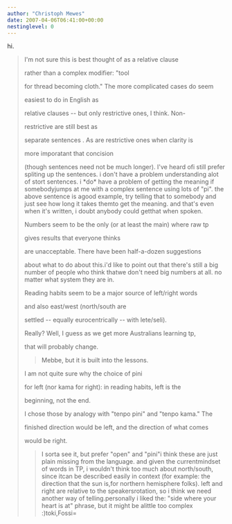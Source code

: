 ```yaml
---
author: "Christoph Mewes"
date: 2007-04-06T06:41:00+00:00
nestinglevel: 0
---
```

hi.
> 
> 
> 
> I'm not sure this is best thought of as a relative clause
> 
> rather than a complex modifier: "tool
> 
> 
> for thread becoming cloth." The more complicated cases do seem
> 
> easiest to do in English as
> 
> 
> relative clauses --
 but only restrictive ones, I think. Non-
> 
> restrictive are still best as
> 
> 
> separate sentences . As are restrictive ones when clarity is
> 
> more imporatant that concision
> 
> 
> (though sentences need not be much longer). I've heard ofi still prefer spliting up the sentences. i don't have a problem understanding alot of stort sentences. i \*do\* have a problem of getting the meaning if somebodyjumps at me with a complex sentence using lots of "pi". the above sentence is agood example, try telling that to somebody and just see how long it takes themto get the meaning. and that's even when it's written, i doubt anybody could getthat when spoken.
> 
> 
> Numbers seem to be the only (or at least the main) where raw tp
> 
> gives results that everyone thinks
> 
> 
> are unacceptable. There have been half-a-dozen suggestions
> 
> about what to do about this.i'd like to point out that there's still a big number of people who think thatwe don't need big numbers at all. no matter what system they are in.
> 
> 
> Reading habits seem to be a major source of left/right words
> 
> and also east/west (north/south are
> 
> 
> settled --
 equally eurocentrically --
 with lete/seli).
> 
>> 
> Really? Well, I guess as we get more Australians learning tp,
> 
> that will probably change.
>> Mebbe, but it is built into the lessons.
>> 
> I am not quite sure why the choice of pini
> 
> 
> for left (nor kama for right): in reading habits, left is the
> 
> beginning, not the end.
> 
>> 
> I chose those by analogy with "tenpo pini" and "tenpo kama." The
> 
> finished direction would be left, and the direction of what comes
> 
> would be right.
>> I sorta see it, but prefer "open" and "pini"i think these are just plain missing from the language. and given the currentmindset of words in TP, i wouldn't think too much about north/south, since itcan be described easily in context (for example: the direction that the sun is,for northern hemisphere folks). left and right are relative to the speakersrotation, so i think we need another way of telling.personally i liked the: "side where your heart is at" phrase, but it might be alittle too complex :)toki,Fossi=